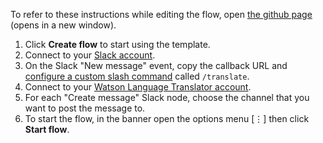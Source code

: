 To refer to these instructions while editing the flow, open [the github page](https://github.com/ot4i/app-connect-templates/blob/master/resources/markdown/Create%20a%20Slack%20translation%20bot_instructions.md) (opens in a new window).

1. Click **Create flow** to start using the template.
1. Connect to your [Slack account](https://developer.ibm.com/integration/docs/app-connect/how-to-guides-for-apps/use-ibm-app-connect-slack/).
1. On the Slack "New message" event, copy the callback URL and [configure a custom slash command](https://developer.ibm.com/integration/docs/app-connect/how-to-guides-for-apps/use-ibm-app-connect-slack/#considerations) called `/translate`.
1. Connect to your [Watson Language Translator account](https://developer.ibm.com/integration/docs/app-connect/how-to-guides-for-apps/use-ibm-app-connect-watson-language-translator/).
1. For each "Create message" Slack node, choose the channel that you want to post the message to.
1. To start the flow, in the banner open the options menu [&#8942;] then click **Start flow**.
